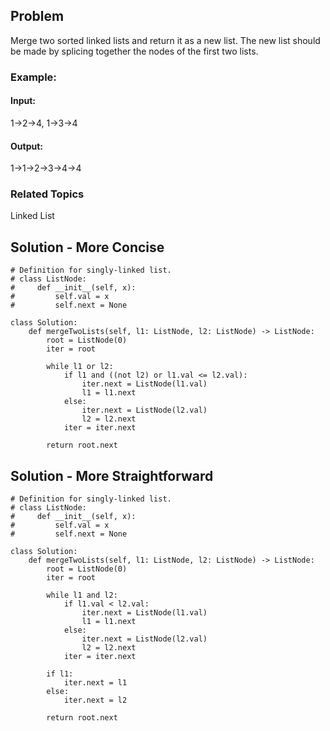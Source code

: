 ## Problem
Merge two sorted linked lists and return it as a new list. The new list should be made by splicing together the nodes of the first two lists.

### Example:

#### Input: 
1->2->4, 1->3->4

#### Output: 
1->1->2->3->4->4

### Related Topics
Linked List


## Solution - More Concise
```
# Definition for singly-linked list.
# class ListNode:
#     def __init__(self, x):
#         self.val = x
#         self.next = None

class Solution:
    def mergeTwoLists(self, l1: ListNode, l2: ListNode) -> ListNode:
        root = ListNode(0)
        iter = root

        while l1 or l2:
            if l1 and ((not l2) or l1.val <= l2.val):
                iter.next = ListNode(l1.val)
                l1 = l1.next
            else:
                iter.next = ListNode(l2.val)
                l2 = l2.next
            iter = iter.next
        
        return root.next
```

## Solution - More Straightforward
```
# Definition for singly-linked list.
# class ListNode:
#     def __init__(self, x):
#         self.val = x
#         self.next = None

class Solution:
    def mergeTwoLists(self, l1: ListNode, l2: ListNode) -> ListNode:
        root = ListNode(0)
        iter = root

        while l1 and l2:
            if l1.val < l2.val:
                iter.next = ListNode(l1.val)
                l1 = l1.next
            else:
                iter.next = ListNode(l2.val)
                l2 = l2.next
            iter = iter.next
            
        if l1: 
            iter.next = l1
        else: 
            iter.next = l2
            
        return root.next
```
